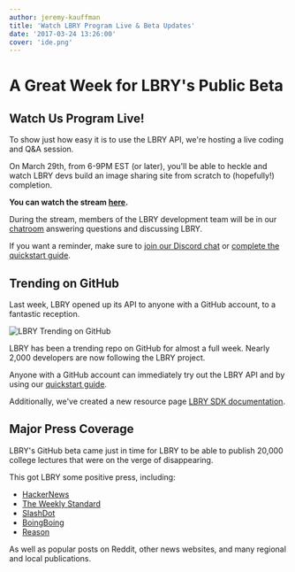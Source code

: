```yaml
---
author: jeremy-kauffman
title: 'Watch LBRY Program Live & Beta Updates'
date: '2017-03-24 13:26:00'
cover: 'ide.png'
---
```

# A Great Week for LBRY's Public Beta

## Watch Us Program Live!

To show just how easy it is to use the LBRY API, we're hosting a live coding and Q&A session.

On March 29th, from 6-9PM EST (or later), you'll be able to heckle and watch LBRY devs build an image sharing site from scratch to (hopefully!) completion.

**You can watch the stream [here](https://www.youtube.com/watch?v=C9LCapt_OYw).**

During the stream, members of the LBRY development team will be in our [chatroom](https://chat.lbry.io) answering questions and discussing LBRY.

If you want a reminder, make sure to [join our Discord chat](https://chat.lbry.io) or [complete the quickstart guide](https://lbry.tech/playground).

## Trending on GitHub

Last week, LBRY opened up its API to anyone with a GitHub account, to a fantastic reception.

![LBRY Trending on GitHub](https://lbry.io/img/news/lbry-github-trending.png)

LBRY has been a trending repo on GitHub for almost a full week. Nearly 2,000 developers are now following the LBRY project.

Anyone with a GitHub account can immediately try out the LBRY API and by using our [quickstart guide](https://lbry.tech/playground).

Additionally, we've created a new resource page [LBRY SDK documentation](https://lbry.tech/api/sdk).

## Major Press Coverage

LBRY's GitHub beta came just in time for LBRY to be able to publish 20,000 college lectures that were on the verge of disappearing.

This got LBRY some positive press, including:

- [HackerNews](https://news.ycombinator.com/item?id=13928774)
- [The Weekly Standard](http://www.weeklystandard.com/thwarting-the-grievance-industrial-complex/article/2007248)
- [SlashDot](https://it.slashdot.org/story/17/03/16/202251/20000-worldclass-university-lectures-made-illegal-so-we-irrevocably-mirrored-them)
- [BoingBoing](https://boingboing.net/2017/03/17/fahrenheit-451.html)
- [Reason](http://reason.com/blog/2017/03/17/berkeleys-online-library-saved-cornel-we)

As well as popular posts on Reddit, other news websites, and many regional and local publications.
